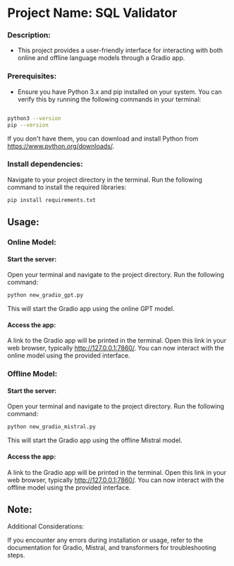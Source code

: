 # Project Name: SQL Validator

### Description:

- This project provides a user-friendly interface for interacting with both online and offline language models through a Gradio app.

### Prerequisites:

- Ensure you have Python 3.x and pip installed on your system. You can verify this by running the following commands in your terminal:
```Bash

python3 --version
pip --version
```

If you don't have them, you can download and install Python from https://www.python.org/downloads/.

### Install dependencies:

Navigate to your project directory in the terminal.
Run the following command to install the required libraries:
```Bash
pip install requirements.txt
```
## Usage:

### Online Model:

#### Start the server:
Open your terminal and navigate to the project directory.
Run the following command:
```Bash
python new_gradio_gpt.py
```
This will start the Gradio app using the online GPT model.

#### Access the app:
A link to the Gradio app will be printed in the terminal. Open this link in your web browser, typically http://127.0.0.1:7860/.
You can now interact with the online model using the provided interface.
### Offline Model:

#### Start the server:
Open your terminal and navigate to the project directory.
Run the following command:
```Bash
python new_gradio_mistral.py
```
This will start the Gradio app using the offline Mistral model.
#### Access the app:
A link to the Gradio app will be printed in the terminal. Open this link in your web browser, typically http://127.0.0.1:7860/.
You can now interact with the offline model using the provided interface.
## Note:

Additional Considerations:

If you encounter any errors during installation or usage, refer to the documentation for Gradio, Mistral, and transformers for troubleshooting steps.
